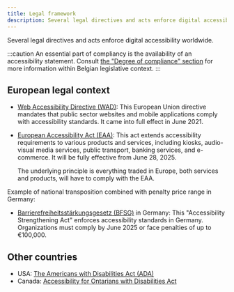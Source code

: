 ```yaml
---
title: Legal framework
description: Several legal directives and acts enforce digital accessibility worldwide.
---
```


Several legal directives and acts enforce digital accessibility worldwide.

:::caution
An essential part of compliancy is the availability of an accessibility statement. Consult [the "Degree of compliance" section](https://accessibility.belgium.be/nl/missies-en-klachten#:~:text=Mate%20van%20naleving,mogelijk%20te%20maken.) for more information
within Belgian legislative context.
:::

## European legal context

- [Web Accessibility Directive (WAD)](https://digital-strategy.ec.europa.eu/en/policies/web-accessibility): This European Union directive mandates that public sector websites and mobile applications comply with accessibility standards. It came into full effect in June 2021.
- [European Accessibility Act
  (EAA)](https://commission.europa.eu/strategy-and-policy/policies/justice-and-fundamental-rights/disability/union-equality-strategy-rights-persons-disabilities-2021-2030/european-accessibility-act_en):
  This act extends accessibility requirements to various products and services, including kiosks, audio-visual media
  services, public transport, banking services, and e-commerce. It will be fully effective from June 28, 2025.

  The underlying principle is everything traded in Europe, both services and products, will have to comply with the EAA.

Example of national transposition combined with penalty price range in Germany:

- [Barrierefreiheitsstärkungsgesetz (BFSG)](https://www.barrierefreiheit-dienstekonsolidierung.bund.de/Webs/PB/DE/gesetze-und-richtlinien/barrierefreiheitsstaerkungsgesetz/barrierefreiheitsstaerkungsgesetz-node.html) in Germany: This "Accessibility Strengthening Act" enforces accessibility standards in Germany. Organizations must comply by June 2025 or face penalties of up to €100,000.

## Other countries

- USA: [The Americans with Disabilities Act (ADA)](https://www.ada.gov/)
- Canada: [Accessibility for Ontarians with Disabilities Act](https://www.ontario.ca/laws/statute/05a11)
